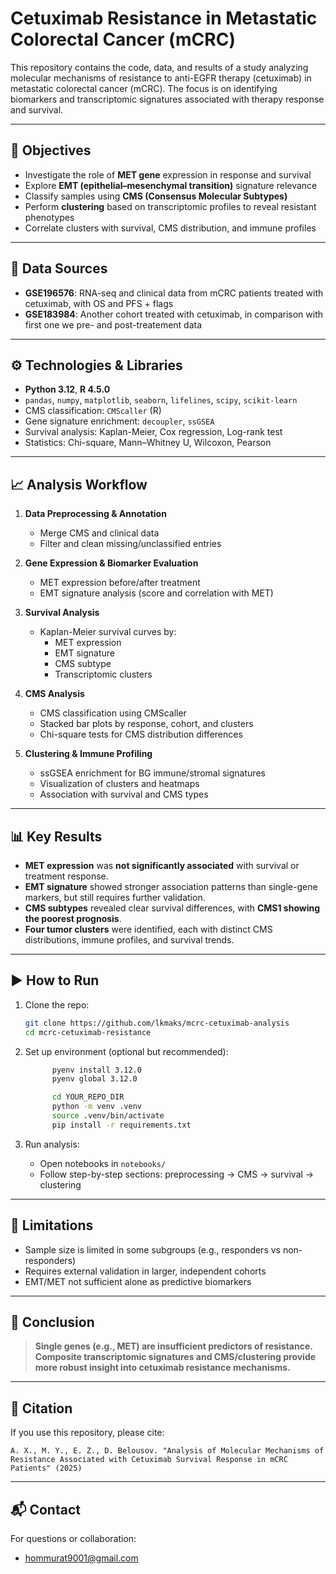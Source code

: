 # Cetuximab Resistance in Metastatic Colorectal Cancer (mCRC)

This repository contains the code, data, and results of a study analyzing molecular mechanisms of resistance to anti-EGFR therapy (cetuximab) in metastatic colorectal cancer (mCRC). The focus is on identifying biomarkers and transcriptomic signatures associated with therapy response and survival.

---

## 📌 Objectives

- Investigate the role of **MET gene** expression in response and survival
- Explore **EMT (epithelial–mesenchymal transition)** signature relevance
- Classify samples using **CMS (Consensus Molecular Subtypes)**
- Perform **clustering** based on transcriptomic profiles to reveal resistant phenotypes
- Correlate clusters with survival, CMS distribution, and immune profiles

---

## 🧾 Data Sources

- **GSE196576**: RNA-seq and clinical data from mCRC patients treated with cetuximab, with OS and PFS + flags
- **GSE183984**: Another cohort treated with cetuximab, in comparison with first one we pre- and post-treatement data


---

## ⚙️ Technologies & Libraries

- **Python 3.12**, **R 4.5.0**
- `pandas`, `numpy`, `matplotlib`, `seaborn`, `lifelines`, `scipy`, `scikit-learn`
- CMS classification: `CMScaller` (R)
- Gene signature enrichment: `decoupler`, `ssGSEA`
- Survival analysis: Kaplan-Meier, Cox regression, Log-rank test
- Statistics: Chi-square, Mann–Whitney U, Wilcoxon, Pearson

---

## 📈 Analysis Workflow

1. **Data Preprocessing & Annotation**
   - Merge CMS and clinical data
   - Filter and clean missing/unclassified entries

2. **Gene Expression & Biomarker Evaluation**
   - MET expression before/after treatment
   - EMT signature analysis (score and correlation with MET)

3. **Survival Analysis**
   - Kaplan-Meier survival curves by:
     - MET expression
     - EMT signature
     - CMS subtype
     - Transcriptomic clusters

4. **CMS Analysis**
   - CMS classification using CMScaller
   - Stacked bar plots by response, cohort, and clusters
   - Chi-square tests for CMS distribution differences

5. **Clustering & Immune Profiling**
   - ssGSEA enrichment for BG immune/stromal signatures
   - Visualization of clusters and heatmaps
   - Association with survival and CMS types

---

## 📊 Key Results

- **MET expression** was **not significantly associated** with survival or treatment response.
- **EMT signature** showed stronger association patterns than single-gene markers, but still requires further validation.
- **CMS subtypes** revealed clear survival differences, with **CMS1 showing the poorest prognosis**.
- **Four tumor clusters** were identified, each with distinct CMS distributions, immune profiles, and survival trends.


---

## ▶️ How to Run

1. Clone the repo:
   ```bash
   git clone https://github.com/lkmaks/mcrc-cetuximab-analysis
   cd mcrc-cetuximab-resistance
   ```

2. Set up environment (optional but recommended):
   ```bash
         pyenv install 3.12.0
         pyenv global 3.12.0 

         cd YOUR_REPO_DIR
         python -m venv .venv
         source .venv/bin/activate
         pip install -r requirements.txt
   ```

3. Run analysis:
   - Open notebooks in `notebooks/`
   - Follow step-by-step sections: preprocessing → CMS → survival → clustering

---

## 📌 Limitations

- Sample size is limited in some subgroups (e.g., responders vs non-responders)
- Requires external validation in larger, independent cohorts
- EMT/MET not sufficient alone as predictive biomarkers

---

## 🧠 Conclusion

> **Single genes (e.g., MET) are insufficient predictors of resistance. Composite transcriptomic signatures and CMS/clustering provide more robust insight into cetuximab resistance mechanisms.**

---

## 🔗 Citation

If you use this repository, please cite:
```
A. X., M. Y., E. Z., D. Belousov. "Analysis of Molecular Mechanisms of Resistance Associated with Cetuximab Survival Response in mCRC Patients" (2025)
```

---

## 📬 Contact

For questions or collaboration:
- [hommurat9001@gmail.com](mailto:hommurat9001@gmail.com)

